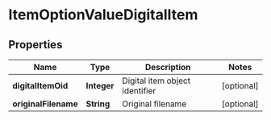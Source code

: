

# ItemOptionValueDigitalItem


## Properties

| Name | Type | Description | Notes |
|------------ | ------------- | ------------- | -------------|
|**digitalItemOid** | **Integer** | Digital item object identifier |  [optional] |
|**originalFilename** | **String** | Original filename |  [optional] |



